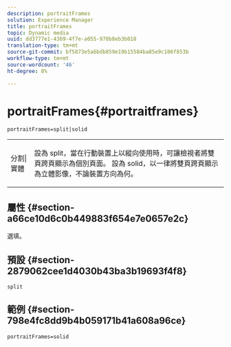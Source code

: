 ```yaml
---
description: portraitFrames
solution: Experience Manager
title: portraitFrames
topic: Dynamic media
uuid: dd3777e1-4369-4f7e-a055-970b8eb3b018
translation-type: tm+mt
source-git-commit: bf5873e5a6bdb859e19b15584ba85e9c106f853b
workflow-type: tm+mt
source-wordcount: '46'
ht-degree: 8%

---
```



# portraitFrames{#portraitframes}

`portraitFrames=split|solid`

<table id="table_1D425B7685D448459CD3FE8D683C813C"> 
 <tbody> 
  <tr> 
   <td colname="col1"> <p> <span class="codeph"> 分割|實體</span> </p> </td> 
   <td colname="col2"> <p>設為<span class="codeph"> split</span>，當在行動裝置上以縱向使用時，可讓檢視者將雙頁跨頁顯示為個別頁面。 設為<span class="codeph"> solid</span>，以一律將雙頁跨頁顯示為立體影像，不論裝置方向為何。 </p> </td> 
  </tr> 
 </tbody> 
</table>

## 屬性 {#section-a66ce10d6c0b449883f654e7e0657e2c}

選填。

## 預設 {#section-2879062cee1d4030b43ba3b19693f4f8}

`split`

## 範例 {#section-798e4fc8dd9b4b059171b41a608a96ce}

`portraitFrames=solid`
